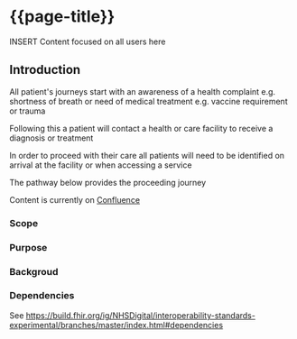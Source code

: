 # {{page-title}} 

INSERT Content focused on all users here

## Introduction
All patient's journeys start with an awareness of a health complaint e.g. shortness of breath or need of medical treatment e.g. vaccine requirement or trauma

Following this a patient will contact a health or care facility to receive a diagnosis or treatment

In order to proceed with their care all patients will need to be identified on arrival at the facility or when accessing a service

The pathway below provides the proceeding journey

Content is currently on [Confluence](https://nhsd-confluence.digital.nhs.uk/display/IOPS/Demographics)

### Scope 

### Purpose

### Backgroud

### Dependencies

See https://build.fhir.org/ig/NHSDigital/interoperability-standards-experimental/branches/master/index.html#dependencies

